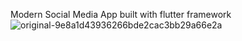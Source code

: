 Modern Social Media App
built with flutter framework
![original-9e8a1d43936266bde2cac3bb29a66e2a](https://github.com/gamersnation1/mobileapp/assets/103947164/9b3fb859-8765-4e49-b4ce-fceed3a0bda3)
